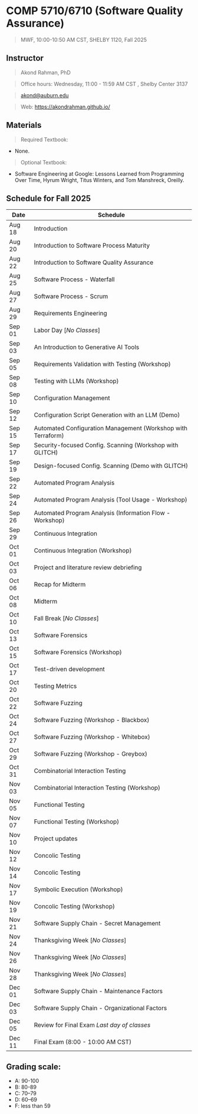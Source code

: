 # COMP 5710/6710 (Software Quality Assurance)
> MWF, 10:00-10:50 AM CST, SHELBY 1120, Fall 2025 

## Instructor 

> Akond Rahman, PhD 

> Office hours: Wednesday, 11:00 - 11:59 AM CST , Shelby Center 3137

> akond@auburn.edu 

> Web: https://akondrahman.github.io/ 




## Materials 

> Required Textbook: 
- None. 

> Optional Textbook:  
- Software Engineering at Google: Lessons Learned from Programming Over Time, Hyrum Wright, Titus Winters, and Tom Manshreck, Oreilly.    



## Schedule for Fall 2025 


| Date    |  Schedule                                                         |
|---------|-------------------------------------------------------------------|
| Aug 18  | Introduction                                                      |
| Aug 20  | Introduction to Software Process Maturity                         |
| Aug 22  | Introduction to Software Quality Assurance                        |
| Aug 25  | Software Process - Waterfall                                      |
| Aug 27  | Software Process - Scrum                                          |
| Aug 29  | Requirements Engineering                                          |
| Sep 01  | Labor Day [*No Classes*]                                          |
| Sep 03  | An Introduction to Generative AI Tools                            |
| Sep 05  | Requirements Validation with Testing (Workshop)                   |
| Sep 08  | Testing with LLMs  (Workshop)                                     |
| Sep 10  | Configuration Management                                          |
| Sep 12  | Configuration Script Generation with an LLM (Demo)                |
| Sep 15  | Automated Configuration Management (Workshop with Terraform)      |
| Sep 17  | Security-focused Config. Scanning (Workshop with GLITCH)          |
| Sep 19  | Design-focused Config. Scanning (Demo with GLITCH)                |
| Sep 22  | Automated Program Analysis                                        |
| Sep 24  | Automated Program Analysis (Tool Usage - Workshop)                |
| Sep 26  | Automated Program Analysis (Information Flow - Workshop)          |
| Sep 29  | Continuous Integration                                            |
| Oct 01  | Continuous Integration (Workshop)                                 |  
| Oct 03  | Project and literature review debriefing                          |                                              
| Oct 06  | Recap for Midterm                                                 |                 
| Oct 08  | Midterm                                                           |
| Oct 10  | Fall Break [*No Classes*]                                         |
| Oct 13  | Software Forensics                                                |
| Oct 15  | Software Forensics (Workshop)                                     |
| Oct 17  | Test-driven development                                           |
| Oct 20  | Testing Metrics                                                   |
| Oct 22  | Software Fuzzing                                                  |
| Oct 24  | Software Fuzzing  (Workshop - Blackbox)                           |     
| Oct 27  | Software Fuzzing (Workshop - Whitebox)                            |
| Oct 29  | Software Fuzzing (Workshop - Greybox)                             |
| Oct 31  | Combinatorial Interaction Testing                                 |
| Nov 03  | Combinatorial Interaction Testing  (Workshop)                     |
| Nov 05  | Functional Testing                                                |
| Nov 07  | Functional Testing  (Workshop)                                    |
| Nov 10  | Project updates                                                   |
| Nov 12  | Concolic Testing                                                  |
| Nov 14  | Concolic Testing                                                  |
| Nov 17  | Symbolic Execution (Workshop)                                     |
| Nov 19  | Concolic Testing (Workshop)                                       |
| Nov 21  | Software Supply Chain - Secret Management                         |
| Nov 24  | Thanksgiving Week [*No Classes*]                                  |
| Nov 26  | Thanksgiving Week [*No Classes*]                                  |
| Nov 28  | Thanksgiving Week [*No Classes*]                                  |
| Dec 01  | Software Supply Chain - Maintenance Factors                       |
| Dec 03  | Software Supply Chain - Organizational Factors                    |
| Dec 05  | Review for Final Exam *Last day of classes*                       |
| Dec 11  | Final Exam (8:00 - 10:00 AM CST)                                  |

 


## Grading scale: 
  - A: 90-100 
  - B: 80-89 
  - C: 70–79 
  - D: 60–69
  - F: less than 59



